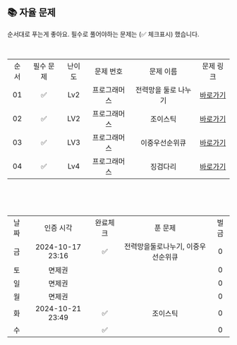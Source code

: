
## 📚 자율 문제

순서대로 푸는게 좋아요.
필수로 풀어야하는 문제는 (✅ 체크표시) 했습니다.

<br/>
<table>
  <tr>
    <td align="center">순서</td>
    <td align="center">필수 문제</td>
    <td align="center">난이도</td>
    <td align="center">문제 번호</td>
    <td align="center">문제 이름</td>
    <td align="center">문제 링크</td>
  </tr>
 <tr>
    <td align="center">01</td>
    <td align="center">✅</td>
    <td align="center">Lv2</td>
    <td align="center">프로그래머스</td>
    <td align="center">전력망을 둘로 나누기</td>
    <td align="center"><a href="https://school.programmers.co.kr/learn/courses/30/lessons/86971">바로가기</a></td>
  </tr>
    <tr>
    <td align="center">02</td>
    <td align="center">✅</td>
    <td align="center">LV2</td>
    <td align="center">프로그래머스</td>
    <td align="center">조이스틱</td>
    <td align="center"><a href="https://school.programmers.co.kr/learn/courses/30/lessons/42860">바로가기</a></td>
  </tr>
    <tr>
    <td align="center">03</td>
    <td align="center">✅</td>
    <td align="center">LV3</td>
    <td align="center">프로그래머스</td>
    <td align="center">이중우선순위큐</td>
    <td align="center"><a href="https://school.programmers.co.kr/learn/courses/30/lessons/42628">바로가기</a></td>
  </tr>
  <tr>
    <td align="center">04</td>
    <td align="center">✅</td>
    <td align="center">Lv4</td>
    <td align="center">프로그래머스</td>
    <td align="center">징검다리</td>
    <td align="center"><a href="https://school.programmers.co.kr/learn/courses/30/lessons/43236">바로가기</a></td>
  </tr>
</table>
<br/><br/>


<br>

<table>
  <tr>
    <td align="center">날짜</td>
    <td align="center">인증 시각</td>
    <td align="center">완료체크</td>
    <td align="center">푼 문제</td>
    <td align="center">벌금</td>
  </tr>
  <tr>
    <td align="center">금</td>
    <td align="center">2024-10-17 23:16</td>
    <td align="center">✅</td>
    <td align="center">전력망을둘로나누기, 이중우선순위큐</td>
    <td align="center">0</td>
  </tr>
    <tr>
    <td align="center">토</td>
    <td align="center">면제권</td>
    <td align="center"></td>
    <td align="center"></td>
    <td align="center">0</td>
  </tr>
   <tr>
    <td align="center">일</td>
    <td align="center">면제권</td>
    <td align="center"></td>
    <td align="center"></td>
    <td align="center">0</td>
  </tr>
  <tr>
    <td align="center">월</td>
    <td align="center">면제권</td>
    <td align="center"></td>
    <td align="center"></td>
    <td align="center">0</td>
  </tr>
  <tr>
    <td align="center">화</td>
    <td align="center">2024-10-21 23:49</td>
    <td align="center">✅</td>
    <td align="center">조이스틱</td>
    <td align="center">0</td>
  </tr>
  <tr>
    <td align="center">수</td>
    <td align="center"></td>
    <td align="center">✅</td>
    <td align="center"></td>
    <td align="center">0</td>
  </tr>
</table>
